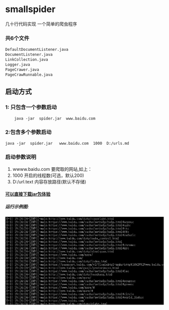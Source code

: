 # smallspider 
几十行代码实现 一个简单的爬虫程序 

### 共6个文件
```
DefaultDocumentListener.java
DocumentListener.java
LinkCollection.java
Logger.java
PageCrawer.java
PageCrawRunnable.java
```



##  启动方式 
### 1: 只包含一个参数启动
```
    java -jar  spider.jar  www.baidu.com
```    
### 2:包含多个参数启动
````
java -jar  spider.jar   www.baidu.com  1000  D:/urls.md
````

### 启动参数说明
1. wwww.baidu.com  要爬取的网站,如上：
2. 1000            开启的线程数(可选，默认200)
3. D:/url.text     内容存放路径(默认不存储) 



#### [可以直接下载jar包体验](https://github.com/enohe/smallspider/blob/master/spider.jar)

##### 运行示例图:
![demo](https://github.com/enohe/smallspider/blob/master/20180310192521.png)
